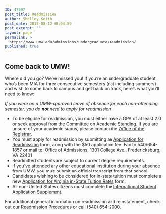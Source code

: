 ```yaml
---
ID: 47997
post_title: Readmission
author: Shelley Keith
post_date: 2015-08-12 08:04:59
post_excerpt: ""
layout: page
permalink: >
  https://www.umw.edu/admissions/undergraduate/readmission/
published: true
---
```

<h2>Come back to UMW!</h2>
Where did you go? We’ve missed you! If you’re an undergraduate student who’s been MIA for three consecutive semesters (not including summers) and wish to come back to campus and get back on track, here’s what you’ll need to know:

<em>If you were on a UMW-approved leave of absence for each non-attending semester, you do <strong>not </strong>need to apply for readmission. </em>
<ul>
	<li>To be eligible for readmission, you must either have a GPA of at least 2.0 or seek approval from the Committee on Academic Standing. If you are unsure of your academic status, please contact the <a href="http://academics.umw.edu/registrar/">Office of the Registrar</a>.</li>
	<li>You must apply for readmission by submitting an <a href="http://www.umw.edu/documents/document/application-for-readmission-2/">Application for Readmission</a> form, along with the $50 application fee. Fax to 540/654-1857 or mail to: Office of Admissions, 1301 College Ave., Fredericksburg, VA 22401</li>
	<li>Readmitted students are subject to current degree requirements.</li>
	<li>If you’ve attended any other educational institution during your absence from UMW, you must submit an official transcript from that school.</li>
	<li>Candidates wishing to be considered for in-state tuition must complete a new <a href="http://www.umw.edu/documents/document/application-for-virginia-in-state-tuition-rates-2/">Application for Virginia in-State Tuition Rates</a> form.</li>
	<li>All non-United States citizens must complete the <a href="http://www.umw.edu/documents/document/international-student-application-supplement/">International Student Application Supplement</a>.</li>
</ul>
For additional general information on readmission and reinstatement, check out our <a href="http://publications.umw.edu/academicproceduresdirectory/readmission-procedures/">Readmission Procedures</a> or call (540) 654-2000.